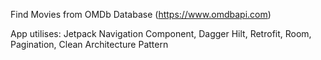 Find Movies from OMDb Database (https://www.omdbapi.com)

App utilises: Jetpack Navigation Component, Dagger Hilt, Retrofit, Room, Pagination, Clean Architecture Pattern
